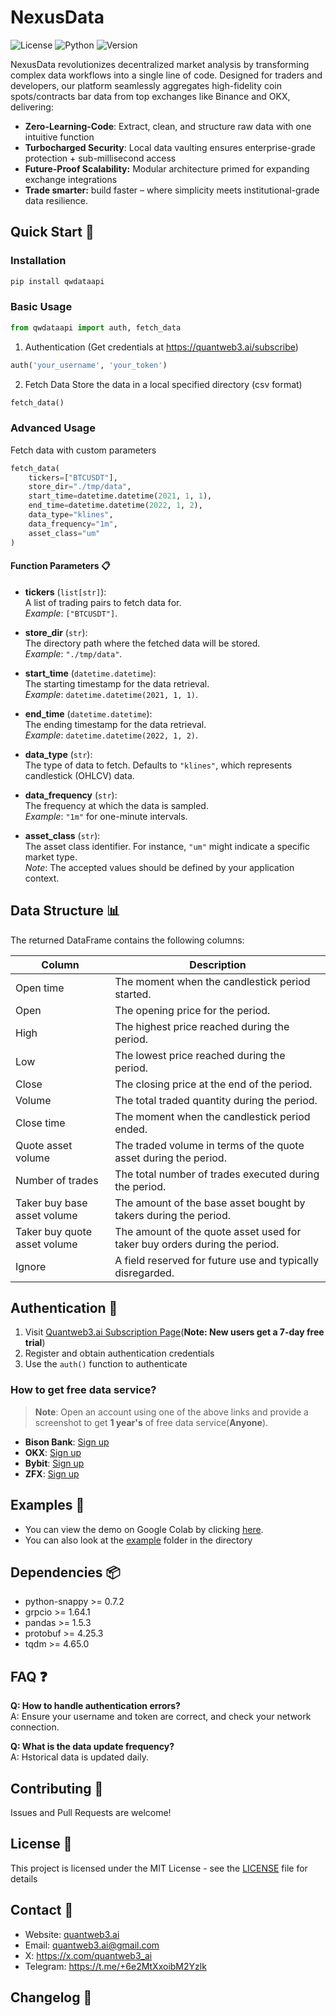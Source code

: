 # NexusData

![License](https://img.shields.io/badge/license-MIT-blue.svg)
![Python](https://img.shields.io/badge/python-3.8%2B-blue)
![Version](https://img.shields.io/badge/version-1.0.7-green)

NexusData revolutionizes decentralized market analysis by transforming complex data workflows into a single line of code. Designed for traders and developers, our platform seamlessly aggregates high-fidelity coin spots/contracts bar data from top exchanges like Binance and OKX, delivering:

- **Zero-Learning-Code**: Extract, clean, and structure raw data with one intuitive function
- **Turbocharged Security**: Local data vaulting ensures enterprise-grade protection + sub-millisecond access
- **Future-Proof Scalability:** Modular architecture primed for expanding exchange integrations 
- **Trade smarter:** build faster – where simplicity meets institutional-grade data resilience.

## Quick Start 🚀

### Installation

``` bash
pip install qwdataapi
```

### Basic Usage

``` python
from qwdataapi import auth, fetch_data
```

1. Authentication (Get credentials at https://quantweb3.ai/subscribe)

``` python
auth('your_username', 'your_token')
```

2. Fetch Data
Store the data in a local specified directory (csv format)
``` python
fetch_data()
```
### Advanced Usage

Fetch data with custom parameters

``` python 
fetch_data(
    tickers=["BTCUSDT"],
    store_dir="./tmp/data",
    start_time=datetime.datetime(2021, 1, 1),
    end_time=datetime.datetime(2022, 1, 2),
    data_type="klines",
    data_frequency="1m",
    asset_class="um"
)
```

#### Function Parameters 📋

- **tickers** (`list[str]`):  
  A list of trading pairs to fetch data for.  
  _Example_: `["BTCUSDT"]`.

- **store_dir** (`str`):  
  The directory path where the fetched data will be stored.  
  _Example_: `"./tmp/data"`.

- **start_time** (`datetime.datetime`):  
  The starting timestamp for the data retrieval.  
  _Example_: `datetime.datetime(2021, 1, 1)`.

- **end_time** (`datetime.datetime`):  
  The ending timestamp for the data retrieval.  
  _Example_: `datetime.datetime(2022, 1, 2)`.

- **data_type** (`str`):  
  The type of data to fetch. Defaults to `"klines"`, which represents candlestick (OHLCV) data.

- **data_frequency** (`str`):  
  The frequency at which the data is sampled.  
  _Example_: `"1m"` for one-minute intervals.

- **asset_class** (`str`):  
  The asset class identifier. For instance, `"um"` might indicate a specific market type.  
  _Note_: The accepted values should be defined by your application context.

## Data Structure 📊

The returned DataFrame contains the following columns:

| Column                        | Description                                                                 |
|-------------------------------|-----------------------------------------------------------------------------|
| Open time                     | The moment when the candlestick period started.                           |
| Open                          | The opening price for the period.                                          |
| High                          | The highest price reached during the period.                               |
| Low                           | The lowest price reached during the period.                                |
| Close                         | The closing price at the end of the period.                                |
| Volume                        | The total traded quantity during the period.                               |
| Close time                    | The moment when the candlestick period ended.                              |
| Quote asset volume            | The traded volume in terms of the quote asset during the period.           |
| Number of trades              | The total number of trades executed during the period.                     |
| Taker buy base asset volume   | The amount of the base asset bought by takers during the period.             |
| Taker buy quote asset volume  | The amount of the quote asset used for taker buy orders during the period.   |
| Ignore                        | A field reserved for future use and typically disregarded.                 |

## Authentication 🔑

1. Visit [Quantweb3.ai Subscription Page](https://quantweb3.ai/subscribe)(**Note: New users get a 7-day free trial**)
2. Register and obtain authentication credentials
3. Use the `auth()` function to authenticate

### How to get free data service?

> **Note**: Open an account using one of the above links and provide a screenshot to get **1 year's** of free data service(**Anyone**).

- **Bison Bank**: [Sign up](https://m.bison.com/#/register?invitationCode=1002)
- **OKX**: [Sign up](http://www.okx.com/join/80353297)
- **Bybit**: [Sign up](https://partner.bybit.com/b/90899)
- **ZFX**: [Sign up](https://zfx.link/46dFByp)

## Examples 📝
* You can view the demo on Google Colab by
clicking [here](https://colab.research.google.com/drive/1GiC43LmyWGk3S2xCmvLlGzW_1GrMgGyD?usp=sharing).
* You can also look at the [example](./example) folder in the directory

## Dependencies 📦

- python-snappy >= 0.7.2
- grpcio >= 1.64.1
- pandas >= 1.5.3
- protobuf >= 4.25.3
- tqdm >= 4.65.0

## FAQ ❓

**Q: How to handle authentication errors?**  
A: Ensure your username and token are correct, and check your network connection.

**Q: What is the data update frequency?**  
A: Hstorical data is updated daily.

## Contributing 🤝

Issues and Pull Requests are welcome!

## License 📄

This project is licensed under the MIT License - see the [LICENSE](LICENSE) file for details

## Contact 📧

- Website: [quantweb3.ai](https://quantweb3.ai)
- Email: quantweb3.ai@gmail.com
- X: https://x.com/quantweb3_ai
- Telegram: https://t.me/+6e2MtXxoibM2Yzlk

## Changelog 📝
